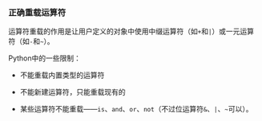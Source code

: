 ### 正确重载运算符

运算符重载的作用是让用户定义的对象中使用中缀运算符（如`+`和`|`）或一元运算符（如`-`和`~`）。

Python中的一些限制：

- 不能重载内置类型的运算符

- 不能新建运算符，只能重载现有的

- 某些运算符不能重载——`is`、`and`、`or`、`not`（不过位运算符`&`、`|`、`~`可以）。
